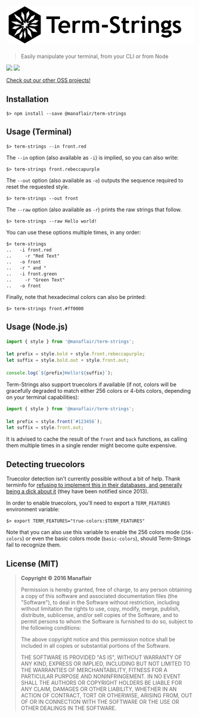 # [![Term-Strings](/logo.png?raw=true)](https://github.com/manaflair/term-strings)

> Easily manipulate your terminal, from your CLI or from Node

[![](https://img.shields.io/npm/v/@manaflair/term-strings.svg)]() [![](https://img.shields.io/npm/l/@manaflair/term-strings.svg)]()

[Check out our other OSS projects!](https://manaflair.github.io)

## Installation

```
$> npm install --save @manaflair/term-strings
```

## Usage (Terminal)

```
$> term-strings --in front.red
```

The `--in` option (also available as `-i`) is implied, so you can also write:

```
$> term-strings front.rebeccapurple
```

The `--out` option (also available as `-o`) outputs the sequence required to reset the requested style.

```
$> term-strings --out front
```

The `--raw` option (also available as `-r`) prints the raw strings that follow.

```
$> term-strings --raw Hello world!
```

You can use these options multiple times, in any order:

```
$> term-strings
..   -i front.red
..     -r "Red Text"
..   -o front
..   -r " and "
..   -i front.green
..     -r "Green Text"
..   -o front
```

Finally, note that hexadecimal colors can also be printed:

```
$> term-strings front.#ff0000
```

## Usage (Node.js)

```js
import { style } from '@manaflair/term-strings';

let prefix = style.bold + style.front.rebeccapurple;
let suffix = style.bold.out + style.front.out;

console.log(`${prefix}Hello!${suffix}`);
```

Term-Strings also support truecolors if available (if not, colors will be gracefully degraded to match either 256 colors or 4-bits colors, depending on your terminal capabilities):

```js
import { style } from '@manaflair/term-strings';

let prefix = style.front(`#123456`);
let suffix = style.front.out;
```

It is advised to cache the result of the `front` and `back` functions, as calling them multiple times in a single render might become quite expensive.

## Detecting truecolors

Truecolor detection isn't currently possible without a bit of help. Thank terminfo for [refusing to implement this in their databases, and generally being a dick about it](https://lists.gnu.org/archive/html/bug-ncurses/2016-08/msg00036.html) (they have been notified since 2013).

In order to enable truecolors, you'll need to export a `TERM_FEATURES` environment variable:

```
$> export TERM_FEATURES="true-colors:$TERM_FEATURES"
```

Note that you can also use this variable to enable the 256 colors mode (`256-colors`) or even the basic colors mode (`basic-colors`), should Term-Strings fail to recognize them.

## License (MIT)

> **Copyright © 2016 Manaflair**
>
> Permission is hereby granted, free of charge, to any person obtaining a copy of this software and associated documentation files (the "Software"), to deal in the Software without restriction, including without limitation the rights to use, copy, modify, merge, publish, distribute, sublicense, and/or sell copies of the Software, and to permit persons to whom the Software is furnished to do so, subject to the following conditions:
>
> The above copyright notice and this permission notice shall be included in all copies or substantial portions of the Software.
>
> THE SOFTWARE IS PROVIDED "AS IS", WITHOUT WARRANTY OF ANY KIND, EXPRESS OR IMPLIED, INCLUDING BUT NOT LIMITED TO THE WARRANTIES OF MERCHANTABILITY, FITNESS FOR A PARTICULAR PURPOSE AND NONINFRINGEMENT. IN NO EVENT SHALL THE AUTHORS OR COPYRIGHT HOLDERS BE LIABLE FOR ANY CLAIM, DAMAGES OR OTHER LIABILITY, WHETHER IN AN ACTION OF CONTRACT, TORT OR OTHERWISE, ARISING FROM, OUT OF OR IN CONNECTION WITH THE SOFTWARE OR THE USE OR OTHER DEALINGS IN THE SOFTWARE.

